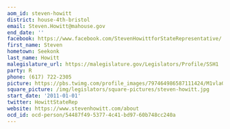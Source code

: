 ```yaml
---
aom_id: steven-howitt
district: house-4th-bristol
email: Steven.Howitt@mahouse.gov
end_date: ''
facebook: https://www.facebook.com/StevenHowittforStateRepresentative/
first_name: Steven
hometown: Seekonk
last_name: Howitt
malegislature_url: https://malegislature.gov/Legislators/Profile/SSH1
party: R
phone: (617) 722-2305
picture: https://pbs.twimg.com/profile_images/797464986587111424/M1vlaGx7_400x400.jpg
square_picture: /img/legislators/square-pictures/steven-howitt.jpg
start_date: '2011-01-01'
twitter: HowittStateRep
website: https://www.stevenhowitt.com/about
ocd_id: ocd-person/54487f49-5377-4c41-bd97-60b748cc240a
---
```

